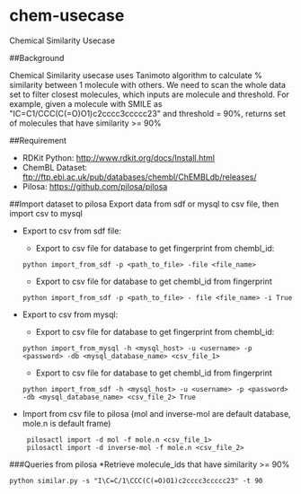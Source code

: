 # chem-usecase
Chemical Similarity Usecase



##Background

Chemical Similarity usecase uses Tanimoto algorithm to calculate % similarity between 1 molecule with others. 
We need to scan the whole data set to filter closest molecules, which inputs are molecule and threshold.
For example, given a molecule with SMILE as "IC=C1/CCC(C(=O)O1)c2cccc3ccccc23" and threshold = 90%, returns set of molecules that have
similarity >= 90%

##Requirement

* RDKit Python: http://www.rdkit.org/docs/Install.html
* ChemBL Dataset: ftp://ftp.ebi.ac.uk/pub/databases/chembl/ChEMBLdb/releases/
* Pilosa: https://github.com/pilosa/pilosa



##Import dataset to pilosa
Export data from sdf or mysql to csv file, then import csv to mysql

* Export to csv from sdf file:

    * Export to csv file for database to get fingerprint from chembl_id:
    ```
    python import_from_sdf -p <path_to_file> -file <file_name> 
    ```
    * Export to csv file for database to get chembl_id from fingerprint
    ```
    python import_from_sdf -p <path_to_file> - file <file_name> -i True
    ```
    
* Export to csv from mysql:
    * Export to csv file for database to get fingerprint from chembl_id:
    ```
    python import_from_mysql -h <mysql_host> -u <username> -p <password> -db <mysql_database_name> <csv_file_1>
    ```
    * Export to csv file for database to get chembl_id from fingerprint
    ```
    python import_from_sdf -h <mysql_host> -u <username> -p <password> -db <mysql_database_name> <csv_file_2> True
    ```   
* Import from csv file to pilosa (mol and inverse-mol are default database, mole.n is default frame)
   ```
    pilosactl import -d mol -f mole.n <csv_file_1>
    pilosactl import -d inverse-mol -f mole.n <csv_file_2>
    ```
###Queries from pilosa
*Retrieve molecule_ids that have similarity >= 90%

```
python similar.py -s "I\C=C/1\CCC(C(=O)O1)c2cccc3ccccc23" -t 90

```
    

